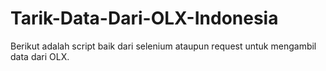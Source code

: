 # Tarik-Data-Dari-OLX-Indonesia
 Berikut adalah script baik dari selenium ataupun request untuk mengambil data dari OLX.
